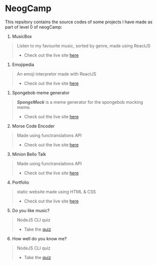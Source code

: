 # NeogCamp

This repsitory contains the source codes of some projects I have made as part of level 0 of neogCamp:

1. MusicBox
> Listen to my favourite music, sorted by genre, made using ReactJS
> - Check out the live site [here](https://hhp5y.csb.app/)
1. Emojipedia
> An emoji interpretor made with ReactJS
> - Check out the live site [here](https://40u7n.csb.app/)
1. Spongebob meme generator
> ***SpongeMock*** is a meme generator for the spongebob mocking meme. 
> - Check out the live site [here](https://sponge-mock.netlify.app/)
2. Morse Code Encoder
> Made using functranslations API
> - Check out the live site [here](https://morse-code-encode.netlify.app/)
3. Minion Bello Talk
> Made using functranslations API
> - Check out the live site [here](https://minion-bello.netlify.app/)
4. Portfolio 
> static website made using HTML & CSS
> - Check out the live site [here](https://samriddhi-jain.netlify.app/)
5. Do you like music? 
> NodeJS CLI quiz
> - Take the [quiz]()
6. How well do you know me? 
> NodeJS CLI quiz
> - Take the [quiz]()
